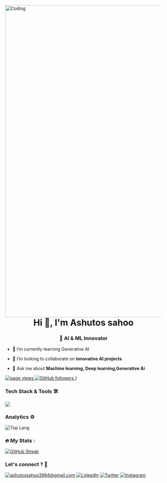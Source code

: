 <img align="right" alt="Coding" width="1000" src="https://user-images.githubusercontent.com/61057666/169029838-74df663d-2e62-4d77-bdff-b43f7d63f00f.png">
<h1 align="center">Hi 👋, I'm Ashutos sahoo</h1>
<h3 align="center">🤖 AI & ML Innovator</h3>

- 🌱 I’m currently learning Generative AI

- 👯 I’m looking to collaborate on **innovative AI projects**

- 💬 Ask me about **Machine learning, Deep learning,Generative Ai**
<p align="left">
  <a href="https://github.com/ashu3984/ashu3984">
    <img src="https://komarev.com/ghpvc/?username=ashu3984" alt="page views" />
  </a>
<a href="https://github.com/ashu3984?tab=followers">
    <img alt="GitHub followers" src="https://img.shields.io/github/followers/ashu3984?style=flat&logo=github">
</a>
<!-- <a {href="https://drive.google.com/file/d/1kMpP06uQpEjS2SrzQh1U5Bjr31GgsbEr/view?usp=sharing">}</a> -->
<a {Resume \href = https://huggingface.co/ashu3984/PHYSIGEN-AI-Mistral7B>}</a>

### Tech Stack & Tools 🛠

<div>
  <img src="https://skillicons.dev/icons?i=python,java,mysql,aws,flask,opencv,pytorch,tensorflow,sklearn,docker"/>
</div>

### Analytics ⚙️
![Top Lang](https://github-readme-stats.vercel.app/api/top-langs/?username=ashu3984&langs_count=8&theme=radical&layout=compact)

### :fire: My Stats :

[![GitHub Streak](http://github-readme-streak-stats.herokuapp.com?user=aaditya1612&theme=dark&background=090021)](https://git.io/streak-stats)
<br />

### Let's connect ? 🤝

<a href="mailto:ashutossahoo3984@gmail.com">![ashutossahoo3984@gmail.com](https://img.shields.io/badge/Gmail-D14836?style=for-the-badge&logo=gmail&logoColor=white)</a>
<a href="<https://www.linkedin.com/in/ashutos-sahoo-08b04624b/>">![LinkedIn](https://img.shields.io/badge/LinkedIn-0077B5?style=for-the-badge&logo=linkedin&logoColor=white)</a>
<a href="<https://twitter.com/AshutosSahoo12>">![Twitter](https://img.shields.io/badge/Twitter-0077B5?style=for-the-badge&logo=Twitter&logoColor=white)</a>
<a href="<https://www.instagram.com/_a__s__h_u/>">![Instagram](https://img.shields.io/badge/Instagram-D14860?style=for-the-badge&logo=Instagram&logoColor=white)</a>

<br />
<br />
